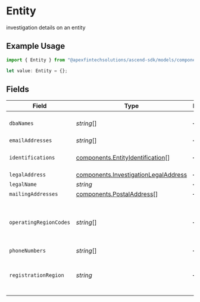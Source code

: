 # Entity

investigation details on an entity

## Example Usage

```typescript
import { Entity } from "@apexfintechsolutions/ascend-sdk/models/components";

let value: Entity = {};
```

## Fields

| Field                                                                                                                                          | Type                                                                                                                                           | Required                                                                                                                                       | Description                                                                                                                                    | Example                                                                                                                                        |
| ---------------------------------------------------------------------------------------------------------------------------------------------- | ---------------------------------------------------------------------------------------------------------------------------------------------- | ---------------------------------------------------------------------------------------------------------------------------------------------- | ---------------------------------------------------------------------------------------------------------------------------------------------- | ---------------------------------------------------------------------------------------------------------------------------------------------- |
| `dbaNames`                                                                                                                                     | *string*[]                                                                                                                                     | :heavy_minus_sign:                                                                                                                             | Other names the entity is known by (Doing Business As)                                                                                         | Some Company Alias                                                                                                                             |
| `emailAddresses`                                                                                                                               | *string*[]                                                                                                                                     | :heavy_minus_sign:                                                                                                                             | Email addresses                                                                                                                                | jdough@domain.com                                                                                                                              |
| `identifications`                                                                                                                              | [components.EntityIdentification](../../models/components/entityidentification.md)[]                                                           | :heavy_minus_sign:                                                                                                                             | Identification details including id value, and type (e.g. ein, lei)                                                                            |                                                                                                                                                |
| `legalAddress`                                                                                                                                 | [components.InvestigationLegalAddress](../../models/components/investigationlegaladdress.md)                                                   | :heavy_minus_sign:                                                                                                                             | legal address                                                                                                                                  |                                                                                                                                                |
| `legalName`                                                                                                                                    | *string*                                                                                                                                       | :heavy_minus_sign:                                                                                                                             | The legal name of the entity                                                                                                                   | Enterprises, Inc                                                                                                                               |
| `mailingAddresses`                                                                                                                             | [components.PostalAddress](../../models/components/postaladdress.md)[]                                                                         | :heavy_minus_sign:                                                                                                                             | mailing address                                                                                                                                |                                                                                                                                                |
| `operatingRegionCodes`                                                                                                                         | *string*[]                                                                                                                                     | :heavy_minus_sign:                                                                                                                             | The countries where an entity does business Two character region code, complies with https://cldr.unicode.org/index Example values: "US", "CA" | US                                                                                                                                             |
| `phoneNumbers`                                                                                                                                 | *string*[]                                                                                                                                     | :heavy_minus_sign:                                                                                                                             | phone numbers                                                                                                                                  | 214-765-1010                                                                                                                                   |
| `registrationRegion`                                                                                                                           | *string*                                                                                                                                       | :heavy_minus_sign:                                                                                                                             | Region of registration Two character region code, complies with https://cldr.unicode.org/index Example values: "US", "CA"                      | US                                                                                                                                             |